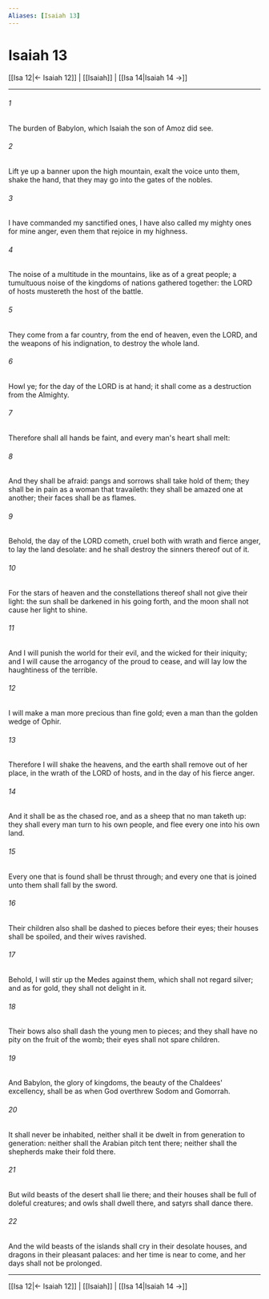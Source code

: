 ```yaml
---
Aliases: [Isaiah 13]
---
```

# Isaiah 13

[[Isa 12|← Isaiah 12]] | [[Isaiah]] | [[Isa 14|Isaiah 14 →]]
***



###### 1 
The burden of Babylon, which Isaiah the son of Amoz did see. 

###### 2 
Lift ye up a banner upon the high mountain, exalt the voice unto them, shake the hand, that they may go into the gates of the nobles. 

###### 3 
I have commanded my sanctified ones, I have also called my mighty ones for mine anger, even them that rejoice in my highness. 

###### 4 
The noise of a multitude in the mountains, like as of a great people; a tumultuous noise of the kingdoms of nations gathered together: the LORD of hosts mustereth the host of the battle. 

###### 5 
They come from a far country, from the end of heaven, even the LORD, and the weapons of his indignation, to destroy the whole land. 

###### 6 
Howl ye; for the day of the LORD is at hand; it shall come as a destruction from the Almighty. 

###### 7 
Therefore shall all hands be faint, and every man's heart shall melt: 

###### 8 
And they shall be afraid: pangs and sorrows shall take hold of them; they shall be in pain as a woman that travaileth: they shall be amazed one at another; their faces shall be as flames. 

###### 9 
Behold, the day of the LORD cometh, cruel both with wrath and fierce anger, to lay the land desolate: and he shall destroy the sinners thereof out of it. 

###### 10 
For the stars of heaven and the constellations thereof shall not give their light: the sun shall be darkened in his going forth, and the moon shall not cause her light to shine. 

###### 11 
And I will punish the world for their evil, and the wicked for their iniquity; and I will cause the arrogancy of the proud to cease, and will lay low the haughtiness of the terrible. 

###### 12 
I will make a man more precious than fine gold; even a man than the golden wedge of Ophir. 

###### 13 
Therefore I will shake the heavens, and the earth shall remove out of her place, in the wrath of the LORD of hosts, and in the day of his fierce anger. 

###### 14 
And it shall be as the chased roe, and as a sheep that no man taketh up: they shall every man turn to his own people, and flee every one into his own land. 

###### 15 
Every one that is found shall be thrust through; and every one that is joined unto them shall fall by the sword. 

###### 16 
Their children also shall be dashed to pieces before their eyes; their houses shall be spoiled, and their wives ravished. 

###### 17 
Behold, I will stir up the Medes against them, which shall not regard silver; and as for gold, they shall not delight in it. 

###### 18 
Their bows also shall dash the young men to pieces; and they shall have no pity on the fruit of the womb; their eyes shall not spare children. 

###### 19 
And Babylon, the glory of kingdoms, the beauty of the Chaldees' excellency, shall be as when God overthrew Sodom and Gomorrah. 

###### 20 
It shall never be inhabited, neither shall it be dwelt in from generation to generation: neither shall the Arabian pitch tent there; neither shall the shepherds make their fold there. 

###### 21 
But wild beasts of the desert shall lie there; and their houses shall be full of doleful creatures; and owls shall dwell there, and satyrs shall dance there. 

###### 22 
And the wild beasts of the islands shall cry in their desolate houses, and dragons in their pleasant palaces: and her time is near to come, and her days shall not be prolonged.

***
[[Isa 12|← Isaiah 12]] | [[Isaiah]] | [[Isa 14|Isaiah 14 →]]
